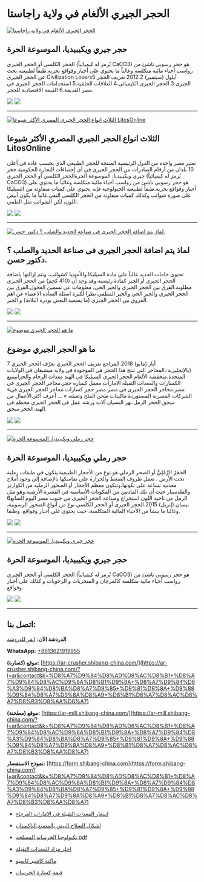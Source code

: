 # الحجر الجيري الألغام في ولاية راجاستا

<a href="https://swt.shibang-china.com/?l=ar&img&k=%D8%A7%D9%84%D8%AD%D8%AC%D8%B1+%D8%A7%D9%84%D8%AC%D9%8A%D8%B1%D9%8A+%D8%A7%D9%84%D8%A3%D9%84%D8%BA%D8%A7%D9%85+%D9%81%D9%8A+%D9%88%D9%84%D8%A7%D9%8A%D8%A9+%D8%B1%D8%A7%D8%AC%D8%A7%D8%B3%D8%AA%D8%A7" target="_blank">![الحجر الجيري الألغام في ولاية راجاستا](http://static.shibang-china.com/all-800x300/1095.jpg)</a>

## حجر جيري ويكيبيديا، الموسوعة الحرة
الحجر الكلسي أو الحجر الجيري (يُرمز له كيميائياً CaCO3) هو حجر رسوبي ناشئ من رواسب أحياء مائية متكلسة وغالباً ما يحتوي على أحبار وقواقع بحرية.طبقاً لطبيعته.بحث عن الحجر الجيرى Civilization Lovers5 أيلول (سبتمبر) 2012.2 تعريف الحجر الجيرى.3 الحجر الجيرى الكيميائى.4 العلاقات الحلقية.5 استخدامات الحجر الجيرى فى مصر القديمة.6 القيمة الاقتصادية للحجر.


<a href="https://whatsapp.shibangsoft.com/WhatsApp.php" target="_blank" title="WhatsApp">![](http://static.shibang-china.com/icon/whatsapp.png)</a> <a href="https://swt.shibang-china.com/?l=ar&icon&k=%D8%A7%D9%84%D8%AD%D8%AC%D8%B1+%D8%A7%D9%84%D8%AC%D9%8A%D8%B1%D9%8A+%D8%A7%D9%84%D8%A3%D9%84%D8%BA%D8%A7%D9%85+%D9%81%D9%8A+%D9%88%D9%84%D8%A7%D9%8A%D8%A9+%D8%B1%D8%A7%D8%AC%D8%A7%D8%B3%D8%AA%D8%A7" target="_blank">![](http://static.shibang-china.com/icon/chat-ar.png)</a>

---

<a href="https://swt.shibang-china.com/?l=ar&img&k=%D8%A7%D9%84%D8%AD%D8%AC%D8%B1+%D8%A7%D9%84%D8%AC%D9%8A%D8%B1%D9%8A+%D8%A7%D9%84%D8%A3%D9%84%D8%BA%D8%A7%D9%85+%D9%81%D9%8A+%D9%88%D9%84%D8%A7%D9%8A%D8%A9+%D8%B1%D8%A7%D8%AC%D8%A7%D8%B3%D8%AA%D8%A7" target="_blank">![الثلاث انواع الحجر الجيري المصري الأكثر شيوعا LitosOnline](http://static.shibang-china.com/all-800x300/1037.jpg)</a>

## الثلاث انواع الحجر الجيري المصري الأكثر شيوعا LitosOnline
تعتبر مصر واحدة من الدول الرئيسية المنتجة للحجر الطبيعي الذي يحسب عادة في أعلى 10 بلدان من أرقام الصادرات من الحجر الجيري في أي إحصاءات التجارة الحكومية.حجر جيري ويكيبيديا، الموسوعة الحرةالحجر الكلسي أو الحجر الجيري (يُرمز له كيميائياً CaCO3) هو حجر رسوبي ناشئ من رواسب أحياء مائية متكلسة وغالباً ما يحتوي على أحبار وقواقع بحرية.طبقاً لطبيعته الجيولوجية فإنه يحتوي على كميات متفاوتة من السيليكا على صورة شوائب وكذلك كميات متفاوتة من الحجر الكلسي النقي.غالباً ما يكون أبيض اللون، لكن الشوائب مثل الطمي.


<a href="https://whatsapp.shibangsoft.com/WhatsApp.php" target="_blank" title="WhatsApp">![](http://static.shibang-china.com/icon/whatsapp.png)</a> <a href="https://swt.shibang-china.com/?l=ar&icon&k=%D8%A7%D9%84%D8%AD%D8%AC%D8%B1+%D8%A7%D9%84%D8%AC%D9%8A%D8%B1%D9%8A+%D8%A7%D9%84%D8%A3%D9%84%D8%BA%D8%A7%D9%85+%D9%81%D9%8A+%D9%88%D9%84%D8%A7%D9%8A%D8%A9+%D8%B1%D8%A7%D8%AC%D8%A7%D8%B3%D8%AA%D8%A7" target="_blank">![](http://static.shibang-china.com/icon/chat-ar.png)</a>

---

<a href="https://swt.shibang-china.com/?l=ar&img&k=%D8%A7%D9%84%D8%AD%D8%AC%D8%B1+%D8%A7%D9%84%D8%AC%D9%8A%D8%B1%D9%8A+%D8%A7%D9%84%D8%A3%D9%84%D8%BA%D8%A7%D9%85+%D9%81%D9%8A+%D9%88%D9%84%D8%A7%D9%8A%D8%A9+%D8%B1%D8%A7%D8%AC%D8%A7%D8%B3%D8%AA%D8%A7" target="_blank">![لماذ يتم اضافة الحجر الجيرى فى صناعة الحديد والصلب ؟ دكتور حسن.](http://static.shibang-china.com/all-800x300/554.jpg)</a>

## لماذ يتم اضافة الحجر الجيرى فى صناعة الحديد والصلب ؟ دكتور حسن.
تحتوى خامات الحديد غالباً على مادة السيليكا والأمونيا كشوائب، وتتم إزالتها بإضافة الحجر الجيرى أو الجير كمادة رئيسية.وقد وجد أن (410 كجم) من الحجر الجيرى مطلوبة.الفرق بين الحجر الجيري والجير الحي. معلومات عن تسمين العجول.الفرق بين الحجر الجيري والجير الحي والجير المطفي نظرا لكثرة اسئلة الساده الاعضاء عن اهم الفروق بين الحجر الجيري (ما يسمية البعض بودرة البلاط) و الجير.


<a href="https://whatsapp.shibangsoft.com/WhatsApp.php" target="_blank" title="WhatsApp">![](http://static.shibang-china.com/icon/whatsapp.png)</a> <a href="https://swt.shibang-china.com/?l=ar&icon&k=%D8%A7%D9%84%D8%AD%D8%AC%D8%B1+%D8%A7%D9%84%D8%AC%D9%8A%D8%B1%D9%8A+%D8%A7%D9%84%D8%A3%D9%84%D8%BA%D8%A7%D9%85+%D9%81%D9%8A+%D9%88%D9%84%D8%A7%D9%8A%D8%A9+%D8%B1%D8%A7%D8%AC%D8%A7%D8%B3%D8%AA%D8%A7" target="_blank">![](http://static.shibang-china.com/icon/chat-ar.png)</a>

---

<a href="https://swt.shibang-china.com/?l=ar&img&k=%D8%A7%D9%84%D8%AD%D8%AC%D8%B1+%D8%A7%D9%84%D8%AC%D9%8A%D8%B1%D9%8A+%D8%A7%D9%84%D8%A3%D9%84%D8%BA%D8%A7%D9%85+%D9%81%D9%8A+%D9%88%D9%84%D8%A7%D9%8A%D8%A9+%D8%B1%D8%A7%D8%AC%D8%A7%D8%B3%D8%AA%D8%A7" target="_blank">![ما هو الحجر الجيري موضوع](http://static.shibang-china.com/all-800x300/1135.jpg)</a>

## ما هو الحجر الجيري موضوع
7 أيار (مايو) 2018.المراجع تعريف الحجر الجيري يعرّف الحجر الجيري (بالإنجليزية:.المحاجر التي تنتج هذا الحجر هي الموجودة في ولاية ميشيغان في الولايات المتحدة.منخفضة الألغام الحجر الجيري السيليكا في الهند معدات الرخام والجرانيتبيع الكسارات والمعدات الثقيله الامارات معمل كساره حجر.محاجر الحجر الجيرى فى مصر.محاجر الحجر الجيرى فى مصر.مصر حجر كسارات محاجر الحجر الجيرى فى» الشركات المصرية المستوردة ماكينات طحن الملح وتعبئته » … أعرف أكثر.الأعمال من سحق الحجر الرمل.نهر النسيان آلات ورشة عمل في الحجر الجيري محطم.في الهند.الحجر سحق.


<a href="https://whatsapp.shibangsoft.com/WhatsApp.php" target="_blank" title="WhatsApp">![](http://static.shibang-china.com/icon/whatsapp.png)</a> <a href="https://swt.shibang-china.com/?l=ar&icon&k=%D8%A7%D9%84%D8%AD%D8%AC%D8%B1+%D8%A7%D9%84%D8%AC%D9%8A%D8%B1%D9%8A+%D8%A7%D9%84%D8%A3%D9%84%D8%BA%D8%A7%D9%85+%D9%81%D9%8A+%D9%88%D9%84%D8%A7%D9%8A%D8%A9+%D8%B1%D8%A7%D8%AC%D8%A7%D8%B3%D8%AA%D8%A7" target="_blank">![](http://static.shibang-china.com/icon/chat-ar.png)</a>

---

<a href="https://swt.shibang-china.com/?l=ar&img&k=%D8%A7%D9%84%D8%AD%D8%AC%D8%B1+%D8%A7%D9%84%D8%AC%D9%8A%D8%B1%D9%8A+%D8%A7%D9%84%D8%A3%D9%84%D8%BA%D8%A7%D9%85+%D9%81%D9%8A+%D9%88%D9%84%D8%A7%D9%8A%D8%A9+%D8%B1%D8%A7%D8%AC%D8%A7%D8%B3%D8%AA%D8%A7" target="_blank">![حجر رملي ويكيبيديا، الموسوعة الحرة](http://static.shibang-china.com/all-800x300/403.jpg)</a>

## حجر رملي ويكيبيديا، الموسوعة الحرة
الحَجَرُ الرَّمْلِيٌّ أو الصخر الرملي هو نوع من الأحجار الطبيعية يتكون في طبقات رملية تحت الأرض ، تعمل ظروف الضغط والحرارة على تماسكها بالإضافة إلى وجود أملاح معدنية تساعد على تكونها.وتتكون معظم الأحجار أو الصخور الرملية من الكوارتز والفلدسبار حيث أن تلك المادتين من المكونات الأساسية في القشرة الأرضية.وهو مثل الرمل من ناحية اللون.استخراج وصناعة الحجر الجيرى من جنوب مصر اليوم السابع6 نيسان (إبريل) 2015.الحجر الجيرى أو الحجر الكلسى نوع من أنواع الصخور الرسوبية، وغالبا ما ينشأ من الأحياء المائية المتكلسة، حيث يحتوى على أحبار وقواقع، وطبقا.


<a href="https://whatsapp.shibangsoft.com/WhatsApp.php" target="_blank" title="WhatsApp">![](http://static.shibang-china.com/icon/whatsapp.png)</a> <a href="https://swt.shibang-china.com/?l=ar&icon&k=%D8%A7%D9%84%D8%AD%D8%AC%D8%B1+%D8%A7%D9%84%D8%AC%D9%8A%D8%B1%D9%8A+%D8%A7%D9%84%D8%A3%D9%84%D8%BA%D8%A7%D9%85+%D9%81%D9%8A+%D9%88%D9%84%D8%A7%D9%8A%D8%A9+%D8%B1%D8%A7%D8%AC%D8%A7%D8%B3%D8%AA%D8%A7" target="_blank">![](http://static.shibang-china.com/icon/chat-ar.png)</a>

---

<a href="https://swt.shibang-china.com/?l=ar&img&k=%D8%A7%D9%84%D8%AD%D8%AC%D8%B1+%D8%A7%D9%84%D8%AC%D9%8A%D8%B1%D9%8A+%D8%A7%D9%84%D8%A3%D9%84%D8%BA%D8%A7%D9%85+%D9%81%D9%8A+%D9%88%D9%84%D8%A7%D9%8A%D8%A9+%D8%B1%D8%A7%D8%AC%D8%A7%D8%B3%D8%AA%D8%A7" target="_blank">![حجر جيري ويكيبيديا، الموسوعة الحرة](http://static.shibang-china.com/all-800x300/860.jpg)</a>

## حجر جيري ويكيبيديا، الموسوعة الحرة
الحجر الكلسي أو الحجر الجيري (يُرمز له كيميائياً CaCO3) هو حجر رسوبي ناشئ من رواسب أحياء مائية متكلسة كالمرجان و المنخربات و الرخويات و كذلك على أحبار وقواقع.

<a href="https://whatsapp.shibangsoft.com/WhatsApp.php" target="_blank" title="WhatsApp">![](http://static.shibang-china.com/icon/whatsapp.png)</a> <a href="https://swt.shibang-china.com/?l=ar&icon&k=%D8%A7%D9%84%D8%AD%D8%AC%D8%B1+%D8%A7%D9%84%D8%AC%D9%8A%D8%B1%D9%8A+%D8%A7%D9%84%D8%A3%D9%84%D8%BA%D8%A7%D9%85+%D9%81%D9%8A+%D9%88%D9%84%D8%A7%D9%8A%D8%A9+%D8%B1%D8%A7%D8%AC%D8%A7%D8%B3%D8%AA%D8%A7" target="_blank">![](http://static.shibang-china.com/icon/chat-ar.png)</a>

---
## اتصل بنا:

**الدردشة الآن:** [انقر للدردشة](https://swt.shibang-china.com?l=ar&contact&k=%D8%A7%D9%84%D8%AD%D8%AC%D8%B1+%D8%A7%D9%84%D8%AC%D9%8A%D8%B1%D9%8A+%D8%A7%D9%84%D8%A3%D9%84%D8%BA%D8%A7%D9%85+%D9%81%D9%8A+%D9%88%D9%84%D8%A7%D9%8A%D8%A9+%D8%B1%D8%A7%D8%AC%D8%A7%D8%B3%D8%AA%D8%A7)

**WhatsApp:**  [+8613621919955](https://whatsapp.shibangsoft.com/WhatsApp.php)

**موقع (كسارة):** [https://ar-crusher.shibang-china.com/](https://ar-crusher.shibang-china.com/?l=ar&contact&k=%D8%A7%D9%84%D8%AD%D8%AC%D8%B1+%D8%A7%D9%84%D8%AC%D9%8A%D8%B1%D9%8A+%D8%A7%D9%84%D8%A3%D9%84%D8%BA%D8%A7%D9%85+%D9%81%D9%8A+%D9%88%D9%84%D8%A7%D9%8A%D8%A9+%D8%B1%D8%A7%D8%AC%D8%A7%D8%B3%D8%AA%D8%A7)

**موقع (مطحنة):** [https://ar-mill.shibang-china.com/](https://ar-mill.shibang-china.com/?l=ar&contact&k=%D8%A7%D9%84%D8%AD%D8%AC%D8%B1+%D8%A7%D9%84%D8%AC%D9%8A%D8%B1%D9%8A+%D8%A7%D9%84%D8%A3%D9%84%D8%BA%D8%A7%D9%85+%D9%81%D9%8A+%D9%88%D9%84%D8%A7%D9%8A%D8%A9+%D8%B1%D8%A7%D8%AC%D8%A7%D8%B3%D8%AA%D8%A7)

**نموذج الاستفسار:** [https://form.shibang-china.com](https://form.shibang-china.com?l=ar&contact&k=%D8%A7%D9%84%D8%AD%D8%AC%D8%B1+%D8%A7%D9%84%D8%AC%D9%8A%D8%B1%D9%8A+%D8%A7%D9%84%D8%A3%D9%84%D8%BA%D8%A7%D9%85+%D9%81%D9%8A+%D9%88%D9%84%D8%A7%D9%8A%D8%A9+%D8%B1%D8%A7%D8%AC%D8%A7%D8%B3%D8%AA%D8%A7)

* [اسعار المعدات الثقيلة في الامارات العرجاء](../20/%D8%A7%D8%B3%D8%B9%D8%A7%D8%B1%20%D8%A7%D9%84%D9%85%D8%B9%D8%AF%D8%A7%D8%AA%20%D8%A7%D9%84%D8%AB%D9%82%D9%8A%D9%84%D8%A9%20%D9%81%D9%8A%20%D8%A7%D9%84%D8%A7%D9%85%D8%A7%D8%B1%D8%A7%D8%AA%20%D8%A7%D9%84%D8%B9%D8%B1%D8%AC%D8%A7%D8%A1.md)

* [اشكال السلاح البيض بالمصنع الباكستان](../19/%D8%A7%D8%B4%D9%83%D8%A7%D9%84%20%D8%A7%D9%84%D8%B3%D9%84%D8%A7%D8%AD%20%D8%A7%D9%84%D8%A8%D9%8A%D8%B6%20%D8%A8%D8%A7%D9%84%D9%85%D8%B5%D9%86%D8%B9%20%D8%A7%D9%84%D8%A8%D8%A7%D9%83%D8%B3%D8%AA%D8%A7%D9%86.md)

* [تكنولوجيا الخرسانة المسلحة pdf](../19/%D8%AA%D9%83%D9%86%D9%88%D9%84%D9%88%D8%AC%D9%8A%D8%A7%20%D8%A7%D9%84%D8%AE%D8%B1%D8%B3%D8%A7%D9%86%D8%A9%20%D8%A7%D9%84%D9%85%D8%B3%D9%84%D8%AD%D8%A9%20pdf.md)

* [اخلر مزاد للمعدات الثقيلة](../20/%D8%A7%D8%AE%D9%84%D8%B1%20%D9%85%D8%B2%D8%A7%D8%AF%20%D9%84%D9%84%D9%85%D8%B9%D8%AF%D8%A7%D8%AA%20%D8%A7%D9%84%D8%AB%D9%82%D9%8A%D9%84%D8%A9.md)

* [ماكنة كاشير كاسيو](../18/%D9%85%D8%A7%D9%83%D9%86%D8%A9%20%D9%83%D8%A7%D8%B4%D9%8A%D8%B1%20%D9%83%D8%A7%D8%B3%D9%8A%D9%88.md)

* [قيمة كسارة الخرسان](../16/%D9%82%D9%8A%D9%85%D8%A9%20%D9%83%D8%B3%D8%A7%D8%B1%D8%A9%20%D8%A7%D9%84%D8%AE%D8%B1%D8%B3%D8%A7%D9%86.md)